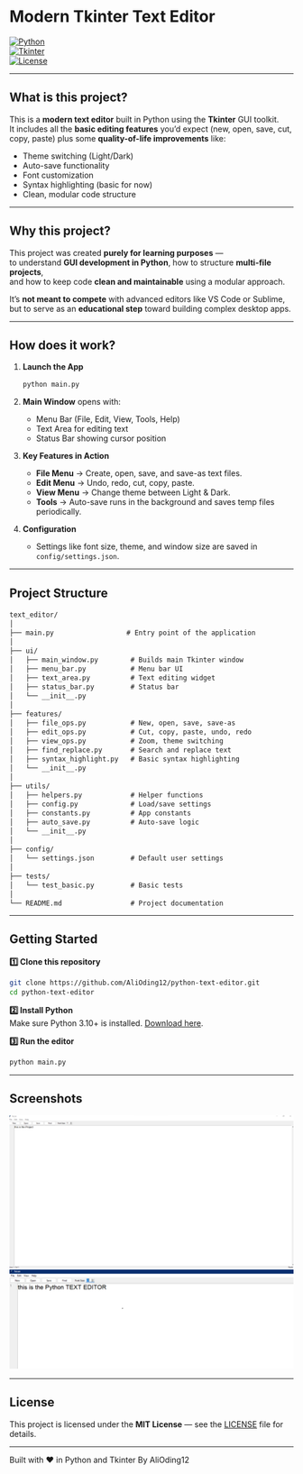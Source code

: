 # Modern Tkinter Text Editor  

[![Python](https://img.shields.io/badge/Python-3.10+-blue.svg?style=for-the-badge&logo=python)](https://www.python.org/)  
[![Tkinter](https://img.shields.io/badge/Tkinter-GUI-orange.svg?style=for-the-badge&logo=windowsterminal)](#)  
[![License](https://img.shields.io/badge/License-MIT-green.svg?style=for-the-badge)](LICENSE)  

---

## What is this project?  

This is a **modern text editor** built in Python using the **Tkinter** GUI toolkit.  
It includes all the **basic editing features** you’d expect (new, open, save, cut, copy, paste) plus some **quality-of-life improvements** like:  

- Theme switching (Light/Dark)  
- Auto-save functionality  
- Font customization  
- Syntax highlighting (basic for now)  
- Clean, modular code structure  

---

## Why this project?  

This project was created **purely for learning purposes** —  
to understand **GUI development in Python**, how to structure **multi-file projects**,  
and how to keep code **clean and maintainable** using a modular approach.  

It’s **not meant to compete** with advanced editors like VS Code or Sublime,  
but to serve as an **educational step** toward building complex desktop apps.

---

## How does it work?  

1. **Launch the App**  
   ```bash
   python main.py
   ```
2. **Main Window** opens with:
   - Menu Bar (File, Edit, View, Tools, Help)  
   - Text Area for editing text  
   - Status Bar showing cursor position  

3. **Key Features in Action**  
   - **File Menu** → Create, open, save, and save-as text files.  
   - **Edit Menu** → Undo, redo, cut, copy, paste.  
   - **View Menu** → Change theme between Light & Dark.  
   - **Tools** → Auto-save runs in the background and saves temp files periodically.  

4. **Configuration**  
   - Settings like font size, theme, and window size are saved in `config/settings.json`.  

---

## Project Structure  

```plaintext
text_editor/
│
├── main.py                  # Entry point of the application
│
├── ui/
│   ├── main_window.py        # Builds main Tkinter window
│   ├── menu_bar.py           # Menu bar UI
│   ├── text_area.py          # Text editing widget
│   ├── status_bar.py         # Status bar
│   └── __init__.py
│
├── features/
│   ├── file_ops.py           # New, open, save, save-as
│   ├── edit_ops.py           # Cut, copy, paste, undo, redo
│   ├── view_ops.py           # Zoom, theme switching
│   ├── find_replace.py       # Search and replace text
│   ├── syntax_highlight.py   # Basic syntax highlighting
│   └── __init__.py
│
├── utils/
│   ├── helpers.py            # Helper functions
│   ├── config.py             # Load/save settings
│   ├── constants.py          # App constants
│   ├── auto_save.py          # Auto-save logic
│   └── __init__.py
│
├── config/
│   └── settings.json         # Default user settings
│
├── tests/
│   └── test_basic.py         # Basic tests
│
└── README.md                 # Project documentation
```

---

## Getting Started  

**1️⃣ Clone this repository**  
```bash
git clone https://github.com/AliOding12/python-text-editor.git
cd python-text-editor
```

**2️⃣ Install Python**  
Make sure Python 3.10+ is installed. [Download here](https://www.python.org/downloads/).

**3️⃣ Run the editor**  
```bash
python main.py
```

---

## Screenshots  

 ![Screen](assets/ss1.png)
 ![Font-Increase](assets/ss2.png)

---

## License  

This project is licensed under the **MIT License** — see the [LICENSE](LICENSE) file for details.  

---

Built with ❤️ in Python and Tkinter  By AliOding12
<!-- Initial commit: Set up project with README and .gitignore -->
<!-- Update README with feature overview -->
